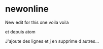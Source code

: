 # newonline

New edit for this one
voila voila


et depuis atom

J'ajoute des lignes et j en supprime d autres...
